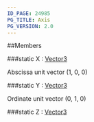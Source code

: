```yaml
---
ID_PAGE: 24985
PG_TITLE: Axis
PG_VERSION: 2.0
---
```






##Members

###static X : [Vector3](/classes/Vector3)




Abscissa unit vector (1, 0, 0)



###static Y : [Vector3](/classes/Vector3)




Ordinate unit vector (0, 1, 0)



###static Z : [Vector3](/classes/Vector3)



